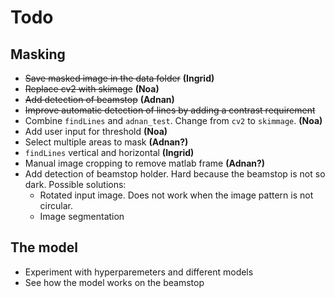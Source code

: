 # Todo
## Masking
- ~~Save masked image in the data folder~~ **(Ingrid)**
- ~~Replace cv2 with skimage~~ **(Noa)**
- ~~Add detection of beamstop~~ **(Adnan)**
- ~~Improve automatic detection of lines by adding a contrast requirement~~
- Combine `findLines` and `adnan_test`. Change from `cv2` to `skimmage`. **(Noa)**
- Add user input for threshold **(Noa)**
- Select multiple areas to mask **(Adnan?)**
- `findLines` vertical and horizontal **(Ingrid)**
- Manual image cropping to remove matlab frame **(Adnan?)**
- Add detection of beamstop holder. Hard because the beamstop is not so dark. Possible solutions:
  - Rotated input image. Does not work when the image pattern is not circular.
  - Image segmentation


## The model
-  Experiment with hyperparemeters and different models
- See how the model works on the beamstop
